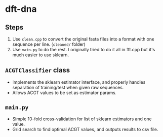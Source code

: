 # dft-dna

## Steps
1. Use `clean.cpp` to convert the original fasta files into a format with one sequence per line. (`cleaned/` folder)
2. Use `main.py` to do the rest. I originally tried to do it all in fft.cpp but it's much easier to use sklearn.

## `ACGTClassifier` class
* Implements the sklearn estimator interface, and properly handles separation of training/test when given raw sequences.
* Allows ACGT values to be set as estimator params.

## `main.py`
* Simple 10-fold cross-validation for list of sklearn estimators and one value.
* Grid search to find optimal ACGT values, and outputs results to csv file.
